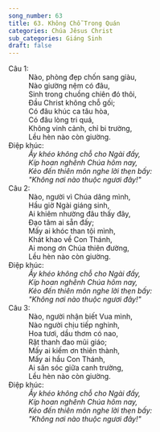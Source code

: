 ```yaml
---
song_number: 63
title: 63. Không Chỗ Trong Quán
categories: Chúa Jêsus Christ
sub_categories: Giáng Sinh
draft: false
---
```

<dl><dt>Câu 1:</dt><dd data-verse="1">Nào, phòng đẹp chốn sang giàu, <br/>Nào giường nệm có đâu, <br/>Sinh trong chuồng chiên đó thôi, <br/>Đầu Christ không chỗ gối; <br/>Có đâu khúc ca tâu hòa, <br/>Có đâu lòng tri quá, <br/>Không vinh cảnh, chỉ bi trường, <br/>Lều hèn nào còn giường. </dd><dt>Điệp khúc:</dt><dd data-chorus="1"><em>Ấy khéo không chỗ cho Ngài đấy, <br/>Kíp hoan nghênh Chúa hôm nay, <br/>Kẻo đến thiên môn nghe lời thẹn bấy: <br/>"Không nơi nào thuộc ngươi đây!" </em></dd><dt>Câu 2:</dt><dd data-verse="2">Nào, người vì Chúa dâng mình, <br/>Hầu giờ Ngài giáng sinh, <br/>Ai khiêm nhường đâu thấy đây, <br/>Đạo tâm ai sẵn đấy; <br/>Mấy ai khóc than tội mình, <br/>Khát khao về Con Thánh, <br/>Ai mong ơn Chúa thiên đường, <br/>Lều hèn nào còn giường. </dd><dt>Điệp khúc:</dt><dd data-chorus="1"><em>Ấy khéo không chỗ cho Ngài đấy, <br/>Kíp hoan nghênh Chúa hôm nay, <br/>Kẻo đến thiên môn nghe lời thẹn bấy: <br/>"Không nơi nào thuộc ngươi đây!" </em></dd><dt>Câu 3:</dt><dd data-verse="3">Nào, người nhận biết Vua mình, <br/>Nào người chịu tiếp nghinh, <br/>Hoa tươi, dầu thơm có nao, <br/>Rặt thanh đao mũi giáo; <br/>Mấy ai kiếm ơn thiên thành, <br/>Mấy ai hầu Con Thánh, <br/>Ai săn sóc giữa canh trường, <br/>Lều hèn nào còn giường. </dd><dt>Điệp khúc:</dt><dd data-chorus="1"><em>Ấy khéo không chỗ cho Ngài đấy, <br/>Kíp hoan nghênh Chúa hôm nay, <br/>Kẻo đến thiên môn nghe lời thẹn bấy: <br/>"Không nơi nào thuộc ngươi đây!" </em></dd></dl>